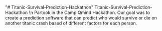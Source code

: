"# Titanic-Survival-Prediction-Hackathon" 
Titanic-Survival-Prediction-Hackathon
\n Partook in the Camp Qmind Hackathon. Our goal was to create a prediction software that can predict who would survive or die on another titanic crash based of different factors for each person.
